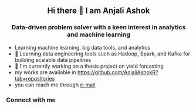 <head>
  <link rel="stylesheet" href="https://cdnjs.cloudflare.com/ajax/libs/font-awesome/5.15.3/css/all.min.css" integrity="sha512-xW8Io/jooGrlQlcJ57vN+9fW7VxU6JmU6HuRuyRZnW8+JMy6M26dbbV++YXy3q8Eex0AYSMfDccTRUXJGp3q3w==" crossorigin="anonymous" referrerpolicy="no-referrer" />
</head>
<h2 align="center">Hi there 👋 I am Anjali Ashok </h2>
<h3 align="center"> Data-driven problem solver with a keen interest in analytics and machine learning </h3>


* Learning machine learning, big data tools, and analytics
* 🌱 Learning data engineering tools such as Hadoop, Spark, and Kafka for building scalable data pipelines
* 🔭 I'm currently working on a thesis project on yield forcasting
*  my works are available in https://github.com/AnjaliAshokR?tab=repositories
*  you can reach me through [e-mail](mailto:anjaliashok2809@gmail.com)

<h3> Connect with me </h3>
<a href="https://www.linkedin.com/in/anjali-ashok-948845100/" target="_blank"><i class="fab fa-linkedin"></i></a>


<!--
**AnjaliAshokR/AnjaliAshokR** is a ✨ _special_ ✨ repository because its `README.md` (this file) appears on your GitHub profile.

Here are some ideas to get you started:

- 🔭 I’m currently working on ...
- 🌱 I’m currently learning ...
- 👯 I’m looking to collaborate on ...
- 🤔 I’m looking for help with ...
- 💬 Ask me about ...
- 📫 How to reach me: ...
- 😄 Pronouns: ...
- ⚡ Fun fact: ...
-->
